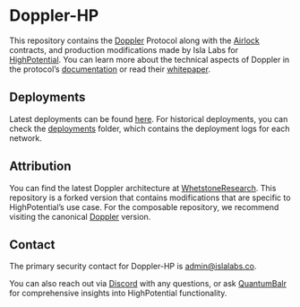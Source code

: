 # Doppler-HP

This repository contains the [Doppler](https://github.com/whetstoneresearch/doppler/blob/main/docs/Doppler.md) Protocol along with the [Airlock](https://github.com/Isla-Labs/doppler-hp/blob/main/docs/Airlock.md) contracts, and production modifications made by Isla Labs for [HighPotential](https://epl.highpotential.io/). You can learn more about the technical aspects of Doppler in the protocol’s [documentation](https://docs.doppler.lol/) or read their [whitepaper](https://github.com/whetstoneresearch/docs/blob/main/whitepapers/doppler/Dutch_auction_Dynamic_Bonding_Curves.pdf).

## Deployments

Latest deployments can be found [here](./Deployments.md). For historical deployments, you can check the [deployments](./deployments/) folder, which contains the deployment logs for each network.

## Attribution

You can find the latest Doppler architecture at [WhetstoneResearch](https://github.com/whetstoneresearch). This repository is a forked version that contains modifications that are specific to HighPotential’s use case. For the composable repository, we recommend visiting the canonical [Doppler](https://github.com/whetstoneresearch/doppler) version.

## Contact

The primary security contact for Doppler-HP is admin@islalabs.co.

You can also reach out via [Discord](https://discord.gg/qxaWCHaSsG) with any questions, or ask [QuantumBalr](https://epl.highpotential.io/quantumbalr) for comprehensive insights into HighPotential functionality.